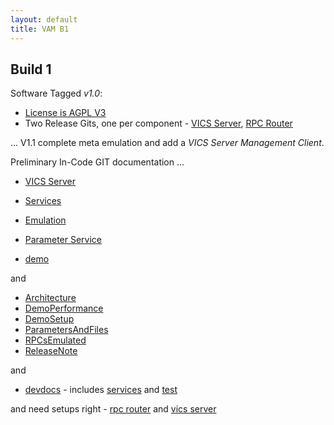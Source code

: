 ```yaml
---
layout: default
title: VAM B1
---
```


## Build 1

Software Tagged _v1.0_:

  * [License is AGPL V3](https://github.com/vistadataproject/VICSServer/blob/master/LICENSE)
  * Two Release Gits, one per component - [VICS Server](https://github.com/vistadataproject/VICSServer), [RPC Router](https://github.com/vistadataproject/rpcRouter)
  
... V1.1 complete meta emulation and add a _VICS Server Management Client_.

Preliminary In-Code GIT documentation ...

  * [VICS Server](https://github.com/vistadataproject/VICSServer/blob/master/README.md)
  * [Services](https://github.com/vistadataproject/VICSServer/blob/master/services/README.md)
  * [Emulation](https://github.com/vistadataproject/VICSServer/blob/master/emulation/README.md)
  * [Parameter Service](https://github.com/vistadataproject/VICSServer/blob/master/services/docs/ParameterService.md)

  * [demo](/demoVAM1/)

and

  * [Architecture](vamArchitecture)
  * [DemoPerformance](vamB1DemoPerformance)
  * [DemoSetup](vamB1DemoSetup)
  * [ParametersAndFiles](vamB1ParametersAndFiles)
  * [RPCsEmulated](vamB1RPCsEmulated)
  * [ReleaseNote](vamB1ReleaseNote)

and 

  * [devdocs](devdocs/) - includes [services](devdocs/services/) and [test](devdocs/tests/)

and need setups right - [rpc router](https://github.com/vistadataproject/rpcRouter) and [vics server](https://github.com/vistadataproject/VICSServer/tree/master/setup)

